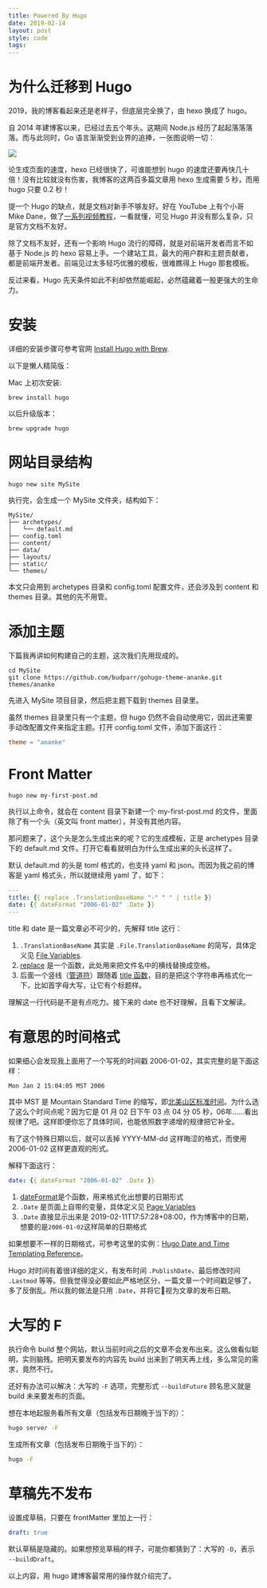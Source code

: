 ```yaml
---
title: Powered By Hugo
date: 2019-02-14
layout: post
style: code
tags: 
---
```


# 为什么迁移到 Hugo

2019，我的博客看起来还是老样子，但底层完全换了，由 hexo 换成了 hugo。

自 2014 年建博客以来，已经过去五个年头。这期间 Node.js 经历了起起落落落落。而与此同时，Go 语言渐渐受到业界的追捧，一张图说明一切：

![](/img/2019/powered-by-hugo_node-vs-go.png)

论生成页面的速度，hexo 已经很快了，可谁能想到 hugo 的速度还要再快几十倍！没有比较就没有伤害，我博客的这两百多篇文章用 hexo 生成需要 5 秒，而用 hugo 只要 0.2 秒！

提一个 Hugo 的缺点，就是文档对新手不够友好。好在 YouTube 上有个小哥 Mike Dane，做了[一系列视频教程](https://www.youtube.com/playlist?list=PLLAZ4kZ9dFpOnyRlyS-liKL5ReHDcj4G3)，一看就懂，可见 Hugo 并没有那么复杂，只是官方文档不友好。

除了文档不友好，还有一个影响 Hugo 流行的障碍，就是对前端开发者而言不如基于 Node.js 的 hexo 容易上手。一个建站工具，最大的用户群和主题贡献者，都是前端开发者。前端见过太多轻巧优雅的模板，很难瞧得上 Hugo 那套模板。

反过来看，Hugo 先天条件如此不利却依然能崛起，必然蕴藏着一股更强大的生命力。

# 安装

详细的安装步骤可参考官网 [Install Hugo with Brew](https://gohugo.io/getting-started/installing/#install-hugo-with-brew).

以下是懒人精简版：

Mac 上初次安装:

```
brew install hugo
```

以后升级版本：
```
brew upgrade hugo
```


# 网站目录结构

```
hugo new site MySite
```
执行完，会生成一个 MySite 文件夹，结构如下：

```
MySite/
├── archetypes/
│   └── default.md
├── config.toml
├── content/
├── data/
├── layouts/
├── static/
└── themes/
```
本文只会用到 archetypes 目录和 config.toml 配置文件，还会涉及到 content 和 themes 目录。其他的先不用管。

# 添加主题

下篇我再讲如何构建自己的主题，这次我们先用现成的。

```shell
cd MySite
git clone https://github.com/budparr/gohugo-theme-ananke.git themes/ananke
```
先进入 MySite 项目目录，然后把主题下载到 themes 目录里。

虽然 themes 目录里只有一个主题，但 hugo 仍然不会自动使用它，因此还需要手动改配置文件来指定主题。打开 config.toml 文件，添加下面这行：

```toml
theme = "ananke"
```

# Front Matter

```shell
hugo new my-first-post.md
```
执行以上命令，就会在 content 目录下新建一个 my-first-post.md 的文件，里面除了有一个头（英文叫 front matter），并没有其他内容。

那问题来了，这个头是怎么生成出来的呢？它的生成模板，正是 archetypes 目录下的 default.md 文件。打开它看看就明白为什么生成出来的头长这样了。

默认 default.md 的头是 toml 格式的，也支持 yaml 和 json。而因为我之前的博客是 yaml 格式头，所以就继续用 yaml 了，如下：

```yaml
---
title: {{ replace .TranslationBaseName "-" " " | title }}
date: {{ dateFormat "2006-01-02" .Date }}
---
```

title 和 date 是一篇文章必不可少的，先解释 title 这行：

1. `.TranslationBaseName` 其实是 `.File.TranslationBaseName` 的简写，具体定义见 [File Variables](https://gohugo.io/variables/files/).
2. [replace](https://gohugo.io/functions/replace/) 是一个函数，此处用来把文件名中的横线替换成空格。
3. 后面一个竖线（[管道符](https://gohugo.io/hugo-pipes/)）跟随着 [title 函数](https://gohugo.io/functions/title/)，目的是把这个字符串再格式化一下，比如首字母大写，让它有个标题样。

理解这一行代码是不是有点吃力。接下来的 date 也不好理解，且看下文解读。

# 有意思的时间格式

如果细心会发现我上面用了一个写死的时间戳 2006-01-02，其实完整的是下面这样：

```
Mon Jan 2 15:04:05 MST 2006
```
其中 MST 是 Mountain Standard Time 的缩写，即[北美山区标准时间](https://www.timeanddate.com/time/zones/mst)。为什么选了这么个时间点呢？因为它是 01 月 02 日下午 03 点 04 分 05 秒，06年……看出规律了吧。这样即便你忘了具体时间，也能依照数字递增的规律把它补全。

有了这个特殊日期以后，就可以丢掉 YYYY-MM-dd 这样晦涩的格式，而使用 2006-01-02 这样更直观的形式。

解释下面这行：

```yaml
date: {{ dateFormat "2006-01-02" .Date }}
```
1. [dateFormat](https://gohugo.io/functions/dateformat/)是个函数，用来格式化出想要的日期形式
2. `.Date` 是页面上自带的变量，具体定义见 [Page Variables](https://gohugo.io/variables/page/#page-variables)
3. `.Date` 直接显示出来是 2019-02-11T17:57:28+08:00，作为博客中的日期，想要的是`2006-01-02`这样简单的日期格式

如果想要不一样的日期格式，可参考这里的实例：[Hugo Date and Time Templating Reference](https://gohugo.io/functions/format/#hugo-date-and-time-templating-reference)。

Hugo 对时间有着很详细的定义，有发布时间 `.PublishDate`、最后修改时间 `.Lastmod` 等等。但我觉得没必要如此严格地区分，一篇文章一个时间戳足够了，多了反倒乱。所以我的做法是只用 `.Date`，并将它视为文章的发布日期。

# 大写的 F

执行命令 build 整个网站，默认当前时间之后的文章不会发布出来。这么做看似聪明，实则脑残。把明天要发布的内容先 build 出来到了明天再上线，多么常见的需求，竟然不行。

还好有办法可以解决：大写的 `-F` 选项，完整形式 `--buildFuture` 顾名思义就是 build 未来要发布的页面。

想在本地起服务看所有文章（包括发布日期晚于当下的）：

``` bash
hugo server -F
```

生成所有文章（包括发布日期晚于当下的）：
``` bash
hugo -F
```

# 草稿先不发布

设置成草稿，只要在 frontMatter 里加上一行：

```yaml
draft: true
```
默认草稿是隐藏的。如果想预览草稿的样子，可能你都猜到了：大写的 `-D`，表示 `--buildDraft`。

以上内容，用 hugo 建博客最常用的操作就介绍完了。
